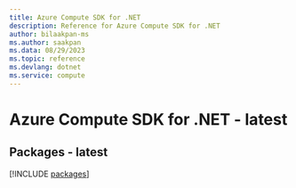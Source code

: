 ```yaml
---
title: Azure Compute SDK for .NET
description: Reference for Azure Compute SDK for .NET
author: bilaakpan-ms
ms.author: saakpan
ms.data: 08/29/2023
ms.topic: reference
ms.devlang: dotnet
ms.service: compute
---
```

# Azure Compute SDK for .NET - latest
## Packages - latest
[!INCLUDE [packages](compute-index.md)]